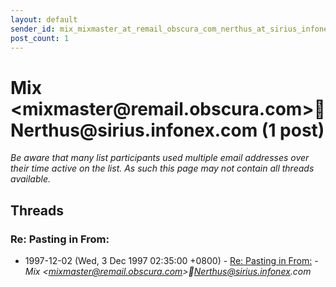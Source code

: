 ```yaml
---
layout: default
sender_id: mix_mixmaster_at_remail_obscura_com_nerthus_at_sirius_infonex_com
post_count: 1
---
```


# Mix <mixmaster<span>@</span>remail.obscura.com>Nerthus<span>@</span>sirius.infonex.com (1 post)

_Be aware that many list participants used multiple email addresses over their time active on the list. As such this page may not contain all threads available._

## Threads

### Re: Pasting in From:
+ 1997-12-02 (Wed, 3 Dec 1997 02:35:00 +0800) - [Re: Pasting in From:](/archive/1997/12/74d25775cde561abf6088f04d93a3a059640c890f74907538e0fdda005332007) - _Mix \<mixmaster@remail.obscura.com\>Nerthus@sirius.infonex.com_

